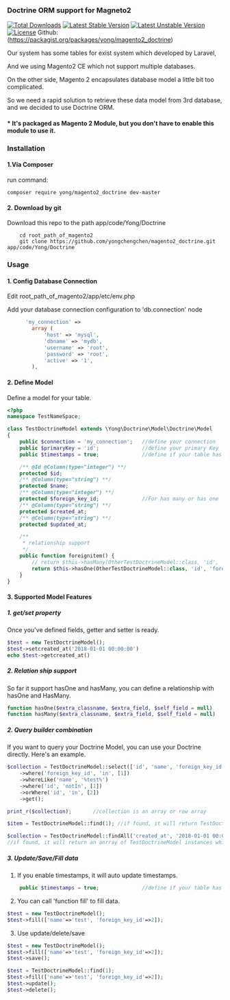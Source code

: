 <!--
Categories = ["Magento"]
Description = "Doctrine ORM support for Magneto 2"
Tags = ["Development", "Magento 2"]
date = "2018-01-04T21:47:31-08:00"
title = "Use Doctrine in Magneto2"
-->

### Doctrine ORM support for Magneto2
[![Total Downloads](https://poser.pugx.org/yong/magento2_doctrine/d/total.svg)](https://packagist.org/packages/yong/magento2_doctrine)
[![Latest Stable Version](https://poser.pugx.org/yong/magento2_doctrine/v/stable.svg)](https://packagist.org/packages/yong/magento2_doctrine)
[![Latest Unstable Version](https://poser.pugx.org/yong/magento2_doctrine/v/unstable.svg)](https://packagist.org/packages/yong/magento2_doctrine)
[![License](https://poser.pugx.org/yong/magento2_doctrine/license.svg)](https://packagist.org/packages/yong/elasticsuit)
Github: (https://packagist.org/packages/yong/magento2_doctrine)

Our system has some tables for exist system which developed by Laravel, 

And we using Magento2 CE which not support multiple databases.

On the other side, Magento 2 encapsulates database model a little bit too complicated.

So we need a rapid solution to retrieve these data model from 3rd database, and we decided to use Doctrine ORM.


#### * It's packaged as Magento 2 Module, but you don't have to enable this module to use it.


### Installation

#### 1.Via Composer
run command:
```shell
composer require yong/magento2_doctrine dev-master
```

#### 2. Download by git
Download this repo to the path app/code/Yong/Doctrine
```shell
    cd root_path_of_magento2
    git clone https://github.com/yongchengchen/magento2_doctrine.git app/code/Yong/Doctrine
```

### Usage

#### 1. Config Database Connection

Edit root_path_of_magento2/app/etc/env.php

Add your database connection configuration to 'db.connection' node
```php
      'my_connection' =>
        array (
            'host' => 'mysql',
            'dbname' => 'mydb',
            'username' => 'root',
            'password' => 'root',
            'active' => '1',
        ),
```

#### 2. Define Model
Define a model for your table.

```php
<?php
namespace TestNameSpace;

class TestDoctrineModel extends \Yong\Doctrine\Model\Doctrine\Model
{
    public $connection = 'my_connection';   //define your connection
    public $primaryKey = 'id';              //define your primary Key
    public $timestamps = true;              //define if your table has timestamps(created_at and updated_at)

    /** @Id @Column(type="integer") **/
    protected $id;
    /** @Column(type="string") **/
    protected $name;
    /** @Column(type="integer") **/
    protected $foreign_key_id;              //For has many or has one
    /** @Column(type="string") **/
    protected $created_at;
    /** @Column(type="string") **/
    protected $updated_at;

    /**
     * relationship support
     */
    public function foreignitem() {
        // return $this->hasMany(OtherTestDoctrineModel::class, 'id', 'foreign_key_id');
        return $this->hasOne(OtherTestDoctrineModel::class, 'id', 'foreign_key_id');
    }
}
```

#### 3. Supported Model Features

##### 1. get/set property
Once you've defined fields, getter and setter is ready.

```php
$test = new TestDoctrineModel();
$test->setcreated_at('2018-01-01 00:00:00')
echo $test->getcreated_at()
```

##### 2. Relation ship support

So far it support hasOne and hasMany, you can define a relationship with hasOne and HasMany.

```php
function hasOne($extra_classname, $extra_field, $self_field = null) 
function hasMany($extra_classname, $extra_field, $self_field = null)
```

##### 2. Query builder combination

If you want to query your Doctrine Model, you can use your Doctrine directly. Here's an example.

```php
$collection = TestDoctrineModel::select(['id', 'name', 'foreign_key_id', 'created_at', 'updated_at'])
    ->where('foreign_key_id', 'in', [1])
    ->whereLike('name', '%test%')
    ->where('id', 'notIn', [1])
    ->orWhere('id', 'in', [2])
    ->get();

print_r($collection);       //collection is an array or row array

$item = TestDoctrineModel::find(1); //if found, it will return TestDoctrineModel instance which id =1

$collection = TestDoctrineModel::findAll('created_at', '2018-01-01 00:00:00');
//if found, it will return an anrray of TestDoctrineModel instances which is created at '2018-01-01 00:00:00'
```

##### 3. Update/Save/Fill data

1) If you enable timestamps, it will auto update timestamps.
```php
    public $timestamps = true;              //define if your table has timestamps(created_at and updated_at)
```

2) You can call 'function fill' to fill data.

```php
$test = new TestDoctrineModel();
$test->fill(['name'=>'test', 'foreign_key_id'=>2]);
```

3) Use update/delete/save
```php
$test = new TestDoctrineModel();
$test->fill(['name'=>'test', 'foreign_key_id'=>2]);
$test->save();

$test = TestDoctrineModel::find(1);
$test->fill(['name'=>'test', 'foreign_key_id'=>2]);
$test->update();
$test->delete();
```




